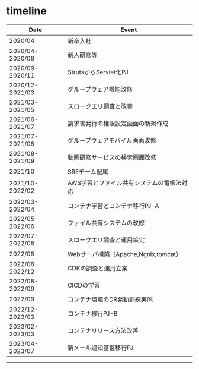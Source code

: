 # timeline

|Date            |Event                                 |
|----------------|--------------------------------------|
|2020/04         |新卒入社                               |
|2020/04-2020/08 |新人研修等                             |
|2020/09-2020/11 |StrutsからServlet化PJ                  |
|2020/12-2021/03 |グループウェア機能改修                  |
|2021/03-2021/05 |スロークエリ調査と改善                  |
|2021/06-2021/07 |請求書発行の権限設定画面の新規作成       |
|2021/07-2021/08 |グループウェアモバイル画面改修           |
|2021/08-2021/09 |動画研修サービスの検索画面改修           |
|2021/10         |SREチーム配属                          |
|2021/10-2022/02 |AWS学習とファイル共有システムの電帳法対応 |
|2022/03-2022/04 |コンテナ学習とコンテナ移行PJ-A           |
|2022/05-2022/06 |ファイル共有システムの改修               |
|2022/07-2022/08 |スロークエリ調査と運用策定               |
|2022/08         |Webサーバ構築（Apache,Ngnix,tomcat）    |
|2022/08-2022/12 |CDKの調査と運用立案                     |
|2022/08-2022/09 |CICDの学習                             |
|2022/09         |コンテナ環境のDR発動訓練実施             |
|2022/12-2023/03 |コンテナ移行PJ-B                       |
|2023/02-2023/03 |コンテナリリース方法改善                |
|2023/04-2023/07 |新メール通知基盤移行PJ                  |

---
